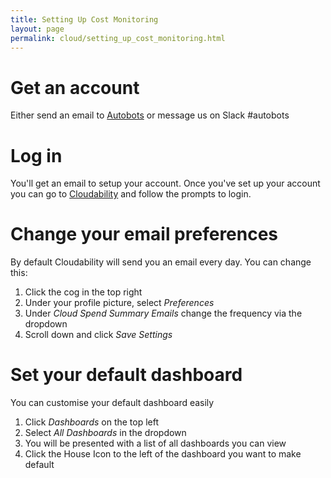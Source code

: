 ```yaml
---
title: Setting Up Cost Monitoring
layout: page
permalink: cloud/setting_up_cost_monitoring.html
---
```


# Get an account

Either send an email to [Autobots](mailto:autobots@ga.gov.au) or message us on Slack #autobots

# Log in

You'll get an email to setup your account. Once you've set up your account you can go to [Cloudability](https://app.cloudability.com) and follow the prompts to login.

# Change your email preferences

By default Cloudability will send you an email every day. You can change this:
1. Click the cog in the top right
2. Under your profile picture, select _Preferences_
3. Under *Cloud Spend Summary Emails* change the frequency via the dropdown
4. Scroll down and click _Save Settings_

# Set your default dashboard

You can customise your default dashboard easily
1. Click _Dashboards_ on the top left
1. Select _All Dashboards_ in the dropdown
1. You will be presented with a list of all dashboards you can view
1. Click the House Icon to the left of the dashboard you want to make default 
